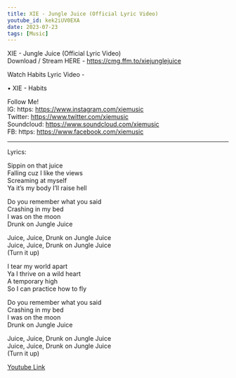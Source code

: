 ```yaml
---
title: XIE - Jungle Juice (Official Lyric Video)
youtube_id: kek2iUV0EXA
date: 2023-07-23
tags: [Music]
---
```

XIE - Jungle Juice (Official Lyric Video)  
Download / Stream HERE - <https://cmg.ffm.to/xiejunglejuice>  

Watch Habits Lyric Video -  

 • XIE - Habits  

Follow Me!  
IG: https: <https://www.instagram.com/xiemusic>  
Twitter: <https://www.twitter.com/xiemusic>  
Soundcloud: <https://www.soundcloud.com/xiemusic>  
FB: https: <https://www.facebook.com/xiemusic>  

---  
Lyrics:  

Sippin on that juice  
Falling cuz I like the views  
Screaming at myself  
Ya it’s my body I’ll raise hell  

Do you remember what you said  
Crashing in my bed  
I was on the moon  
Drunk on Jungle Juice  

Juice, Juice, Drunk on Jungle Juice  
Juice, Juice, Drunk on Jungle Juice  
(Turn it up)  

I tear my world apart  
Ya I thrive on a wild heart  
A temporary high  
So I can practice how to fly  

Do you remember what you said  
Crashing in my bed  
I was on the moon  
Drunk on Jungle Juice  

Juice, Juice, Drunk on Jungle Juice  
Juice, Juice, Drunk on Jungle Juice  
(Turn it up)  

[Youtube Link](https://www.youtube.com/watch?v=kek2iUV0EXA)  
